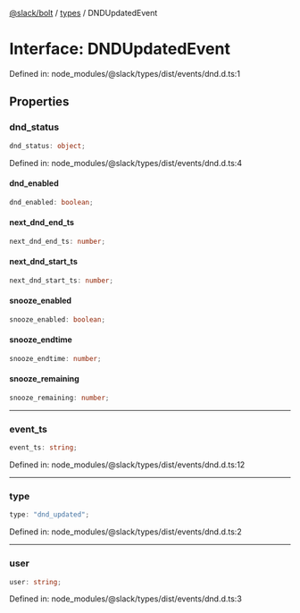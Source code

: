 [@slack/bolt](../../../../index.md) / [types](../index.md) / DNDUpdatedEvent

# Interface: DNDUpdatedEvent

Defined in: node\_modules/@slack/types/dist/events/dnd.d.ts:1

## Properties

### dnd\_status

```ts
dnd_status: object;
```

Defined in: node\_modules/@slack/types/dist/events/dnd.d.ts:4

#### dnd\_enabled

```ts
dnd_enabled: boolean;
```

#### next\_dnd\_end\_ts

```ts
next_dnd_end_ts: number;
```

#### next\_dnd\_start\_ts

```ts
next_dnd_start_ts: number;
```

#### snooze\_enabled

```ts
snooze_enabled: boolean;
```

#### snooze\_endtime

```ts
snooze_endtime: number;
```

#### snooze\_remaining

```ts
snooze_remaining: number;
```

***

### event\_ts

```ts
event_ts: string;
```

Defined in: node\_modules/@slack/types/dist/events/dnd.d.ts:12

***

### type

```ts
type: "dnd_updated";
```

Defined in: node\_modules/@slack/types/dist/events/dnd.d.ts:2

***

### user

```ts
user: string;
```

Defined in: node\_modules/@slack/types/dist/events/dnd.d.ts:3
